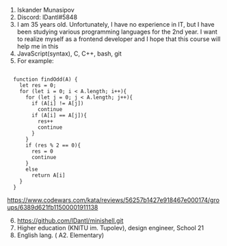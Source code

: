 1. Iskander Munasipov
2. Discord: lDantl#5848
3. I am 35 years old. Unfortunately, I have no experience in IT, but I have been studying various programming languages for the 2nd year. I want to realize myself as a frontend developer and I hope that this course will help me in this
4. JavaScript(syntax), C, C++, bash, git
5. For example:
<pre><code>
  function findOdd(A) {
    let res = 0;
    for (let i = 0; i < A.length; i++){
      for (let j = 0; j < A.length; j++){
        if (A[i] != A[j])
          continue
        if (A[i] == A[j]){
          res++
          continue
        }
      }
      if (res % 2 == 0){
        res = 0
        continue
      }
      else
        return A[i]
    }
  }
</code></pre>

https://www.codewars.com/kata/reviews/56257b1427e918467e000174/groups/6389d621fb11500001911138

6. https://github.com/lDantl/minishell.git
7. Higher education (KNITU im. Tupolev), design engineer, School 21
8. English lang. ( А2. Elementary)
